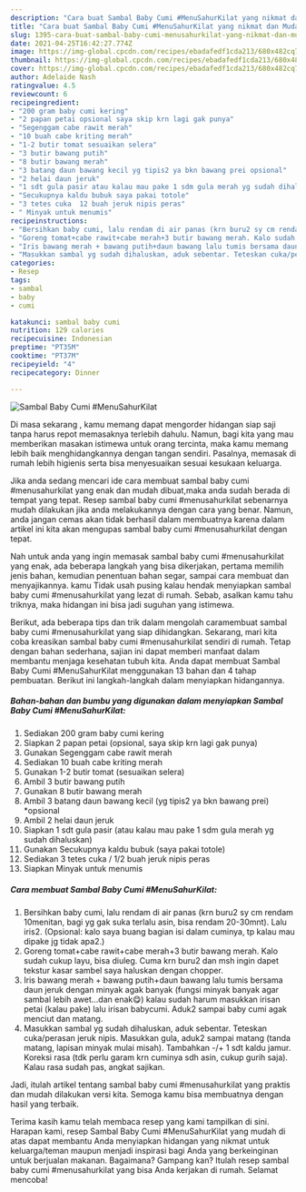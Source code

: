 ```yaml
---
description: "Cara buat Sambal Baby Cumi #MenuSahurKilat yang nikmat dan Mudah Dibuat"
title: "Cara buat Sambal Baby Cumi #MenuSahurKilat yang nikmat dan Mudah Dibuat"
slug: 1395-cara-buat-sambal-baby-cumi-menusahurkilat-yang-nikmat-dan-mudah-dibuat
date: 2021-04-25T16:42:27.774Z
image: https://img-global.cpcdn.com/recipes/ebadafedf1cda213/680x482cq70/sambal-baby-cumi-menusahurkilat-foto-resep-utama.jpg
thumbnail: https://img-global.cpcdn.com/recipes/ebadafedf1cda213/680x482cq70/sambal-baby-cumi-menusahurkilat-foto-resep-utama.jpg
cover: https://img-global.cpcdn.com/recipes/ebadafedf1cda213/680x482cq70/sambal-baby-cumi-menusahurkilat-foto-resep-utama.jpg
author: Adelaide Nash
ratingvalue: 4.5
reviewcount: 6
recipeingredient:
- "200 gram baby cumi kering"
- "2 papan petai opsional saya skip krn lagi gak punya"
- "Segenggam cabe rawit merah"
- "10 buah cabe kriting merah"
- "1-2 butir tomat sesuaikan selera"
- "3 butir bawang putih"
- "8 butir bawang merah"
- "3 batang daun bawang kecil yg tipis2 ya bkn bawang prei opsional"
- "2 helai daun jeruk"
- "1 sdt gula pasir atau kalau mau pake 1 sdm gula merah yg sudah dihaluskan"
- "Secukupnya kaldu bubuk saya pakai totole"
- "3 tetes cuka  12 buah jeruk nipis peras"
- " Minyak untuk menumis"
recipeinstructions:
- "Bersihkan baby cumi, lalu rendam di air panas (krn buru2 sy cm rendam 10menitan, bagi yg gak suka terlalu asin, bisa rendam 20-30mnt). Lalu iris2. (Opsional: kalo saya buang bagian isi dalam cuminya, tp kalau mau dipake jg tidak apa2.)"
- "Goreng tomat+cabe rawit+cabe merah+3 butir bawang merah. Kalo sudah cukup layu, bisa diuleg. Cuma krn buru2 dan msh ingin dapet tekstur kasar sambel saya haluskan dengan chopper."
- "Iris bawang merah + bawang putih+daun bawang lalu tumis bersama daun jeruk dengan minyak agak banyak (fungsi minyak banyak agar sambal lebih awet...dan enak😋) kalau sudah harum masukkan irisan petai (kalau pake) lalu irisan babycumi. Aduk2 sampai baby cumi agak menciut dan matang."
- "Masukkan sambal yg sudah dihaluskan, aduk sebentar. Teteskan cuka/perasan jeruk nipis. Masukkan gula, aduk2 sampai matang (tanda matang, lapisan minyak mulai misah). Tambahkan -/+ 1 sdt kaldu jamur. Koreksi rasa (tdk perlu garam krn cuminya sdh asin, cukup gurih saja). Kalau rasa sudah pas, angkat sajikan."
categories:
- Resep
tags:
- sambal
- baby
- cumi

katakunci: sambal baby cumi 
nutrition: 129 calories
recipecuisine: Indonesian
preptime: "PT35M"
cooktime: "PT37M"
recipeyield: "4"
recipecategory: Dinner

---
```



![Sambal Baby Cumi #MenuSahurKilat](https://img-global.cpcdn.com/recipes/ebadafedf1cda213/680x482cq70/sambal-baby-cumi-menusahurkilat-foto-resep-utama.jpg)

Di masa  sekarang , kamu memang dapat mengorder hidangan siap saji tanpa harus repot memasaknya terlebih dahulu. Namun, bagi kita yang mau memberikan masakan istimewa untuk orang tercinta, maka kamu memang lebih baik menghidangkannya dengan tangan sendiri. Pasalnya, memasak di rumah lebih higienis serta bisa menyesuaikan sesuai kesukaan keluarga.

Jika anda sedang mencari ide cara membuat sambal baby cumi #menusahurkilat yang enak dan mudah dibuat,maka anda sudah berada di tempat yang tepat. Resep sambal baby cumi #menusahurkilat  sebenarnya mudah dilakukan jika anda melakukannya dengan cara yang benar. Namun, anda jangan cemas akan tidak berhasil dalam membuatnya 
karena dalam artikel ini kita akan mengupas sambal baby cumi #menusahurkilat dengan tepat.  



Nah untuk anda yang ingin memasak sambal baby cumi #menusahurkilat yang enak, ada beberapa langkah yang bisa dikerjakan, pertama memilih jenis bahan, kemudian penentuan bahan segar, sampai cara membuat dan menyajikannya. kamu Tidak usah pusing kalau hendak menyiapkan sambal baby cumi #menusahurkilat yang lezat di rumah. Sebab, asalkan kamu  tahu triknya, maka hidangan ini bisa jadi suguhan yang istimewa.

Berikut, ada beberapa tips dan trik dalam mengolah caramembuat sambal baby cumi #menusahurkilat yang siap dihidangkan. Sekarang, mari kita coba kreasikan sambal baby cumi #menusahurkilat sendiri di rumah. Tetap dengan bahan sederhana, sajian ini dapat memberi manfaat dalam membantu menjaga kesehatan tubuh kita. Anda dapat membuat Sambal Baby Cumi #MenuSahurKilat menggunakan 13 bahan dan 4 tahap pembuatan. Berikut ini langkah-langkah dalam menyiapkan hidangannya.

<!--inarticleads1-->

##### Bahan-bahan dan bumbu yang digunakan dalam menyiapkan Sambal Baby Cumi #MenuSahurKilat:

1. Sediakan 200 gram baby cumi kering
1. Siapkan 2 papan petai (opsional, saya skip krn lagi gak punya)
1. Gunakan Segenggam cabe rawit merah
1. Sediakan 10 buah cabe kriting merah
1. Gunakan 1-2 butir tomat (sesuaikan selera)
1. Ambil 3 butir bawang putih
1. Gunakan 8 butir bawang merah
1. Ambil 3 batang daun bawang kecil (yg tipis2 ya bkn bawang prei) *opsional
1. Ambil 2 helai daun jeruk
1. Siapkan 1 sdt gula pasir (atau kalau mau pake 1 sdm gula merah yg sudah dihaluskan)
1. Gunakan Secukupnya kaldu bubuk (saya pakai totole)
1. Sediakan 3 tetes cuka / 1/2 buah jeruk nipis peras
1. Siapkan  Minyak untuk menumis




<!--inarticleads2-->

##### Cara membuat Sambal Baby Cumi #MenuSahurKilat:

1. Bersihkan baby cumi, lalu rendam di air panas (krn buru2 sy cm rendam 10menitan, bagi yg gak suka terlalu asin, bisa rendam 20-30mnt). Lalu iris2. (Opsional: kalo saya buang bagian isi dalam cuminya, tp kalau mau dipake jg tidak apa2.)
1. Goreng tomat+cabe rawit+cabe merah+3 butir bawang merah. Kalo sudah cukup layu, bisa diuleg. Cuma krn buru2 dan msh ingin dapet tekstur kasar sambel saya haluskan dengan chopper.
1. Iris bawang merah + bawang putih+daun bawang lalu tumis bersama daun jeruk dengan minyak agak banyak (fungsi minyak banyak agar sambal lebih awet...dan enak😋) kalau sudah harum masukkan irisan petai (kalau pake) lalu irisan babycumi. Aduk2 sampai baby cumi agak menciut dan matang.
1. Masukkan sambal yg sudah dihaluskan, aduk sebentar. Teteskan cuka/perasan jeruk nipis. Masukkan gula, aduk2 sampai matang (tanda matang, lapisan minyak mulai misah). Tambahkan -/+ 1 sdt kaldu jamur. Koreksi rasa (tdk perlu garam krn cuminya sdh asin, cukup gurih saja). Kalau rasa sudah pas, angkat sajikan.




Jadi, itulah artikel tentang  sambal baby cumi #menusahurkilat  yang praktis dan mudah dilakukan versi kita. Semoga kamu bisa membuatnya dengan hasil yang terbaik. 

Terima kasih kamu telah membaca resep yang kami tampilkan di sini. Harapan kami, resep  Sambal Baby Cumi #MenuSahurKilat yang mudah di atas dapat membantu Anda menyiapkan hidangan yang nikmat untuk keluarga/teman maupun menjadi inspirasi bagi Anda yang berkeinginan untuk berjualan makanan. Bagaimana? Gampang kan? Itulah resep sambal baby cumi #menusahurkilat yang bisa Anda kerjakan di rumah. Selamat mencoba!

